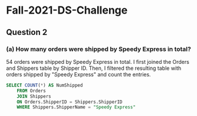 # Fall-2021-DS-Challenge

## Question 2

### (a) How many orders were shipped by Speedy Express in total?

54 orders were shipped by Speedy Express in total. I first joined the Orders and Shippers table by Shipper ID.
Then, I filtered the resulting table with orders shipped by "Speedy Express" and count the entries. 

```sql
SELECT COUNT(*) AS NumShipped
	FROM Orders
    JOIN Shippers 
    ON Orders.ShipperID = Shippers.ShipperID
    WHERE Shippers.ShipperName = "Speedy Express"
```
